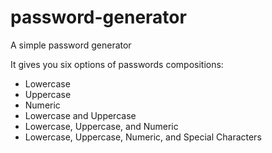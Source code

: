# password-generator 
A simple password generator

It gives you six options of passwords compositions: 

- Lowercase 
- Uppercase 
- Numeric  
- Lowercase and Uppercase 
- Lowercase, Uppercase, and Numeric 
- Lowercase, Uppercase, Numeric, and Special Characters
